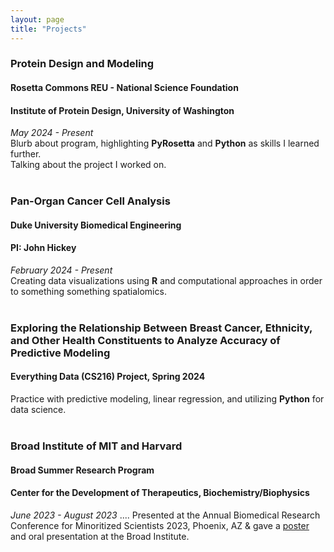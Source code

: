 ```yaml
---
layout: page
title: "Projects"
---
```


### Protein Design and Modeling
#### Rosetta Commons REU - National Science Foundation <br />
#### Institute of Protein Design, University of Washington
_May 2024 - Present_  <br />
Blurb about program, highlighting **PyRosetta** and **Python** as skills I learned further. <br />
Talking about the project I worked on. <br><br>

### Pan-Organ Cancer Cell Analysis
#### Duke University Biomedical Engineering 
#### PI: John Hickey
_February 2024 - Present_  <br />
Creating data visualizations using **R** and computational approaches in order to something something spatialomics. <br><br>

### Exploring the Relationship Between Breast Cancer, Ethnicity, and Other Health Constituents to Analyze Accuracy of Predictive Modeling
#### Everything Data (CS216) Project, Spring 2024
Practice with predictive modeling, linear regression, and utilizing **Python** for data science. <br><br>

### Broad Institute of MIT and Harvard
#### Broad Summer Research Program
#### Center for the Development of Therapeutics, Biochemistry/Biophysics
_June 2023 - August 2023_
.... Presented at the Annual Biomedical Research Conference for Minoritized Scientists 2023, Phoenix, AZ & gave a [poster](../assets/poster.pdf) and oral presentation at the Broad Institute. 

